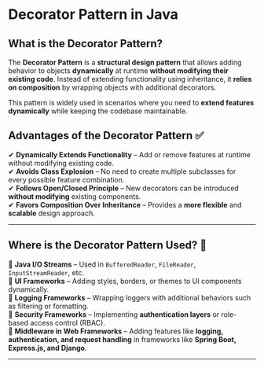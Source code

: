 # Decorator Pattern in Java

## What is the Decorator Pattern?
The **Decorator Pattern** is a **structural design pattern** that allows adding behavior to objects **dynamically** at runtime **without modifying their existing code**. Instead of extending functionality using inheritance, it **relies on composition** by wrapping objects with additional decorators.

This pattern is widely used in scenarios where you need to **extend features dynamically** while keeping the codebase maintainable.

## Advantages of the Decorator Pattern ✅

✔ **Dynamically Extends Functionality** – Add or remove features at runtime without modifying existing code.  
✔ **Avoids Class Explosion** – No need to create multiple subclasses for every possible feature combination.  
✔ **Follows Open/Closed Principle** – New decorators can be introduced **without modifying** existing components.  
✔ **Favors Composition Over Inheritance** – Provides a **more flexible** and **scalable** design approach.

---

## Where is the Decorator Pattern Used? 📌

🔹 **Java I/O Streams** – Used in `BufferedReader`, `FileReader`, `InputStreamReader`, etc.  
🔹 **UI Frameworks** – Adding styles, borders, or themes to UI components dynamically.  
🔹 **Logging Frameworks** – Wrapping loggers with additional behaviors such as filtering or formatting.  
🔹 **Security Frameworks** – Implementing **authentication layers** or role-based access control (RBAC).  
🔹 **Middleware in Web Frameworks** – Adding features like **logging, authentication, and request handling** in frameworks like **Spring Boot, Express.js, and Django**.

---
